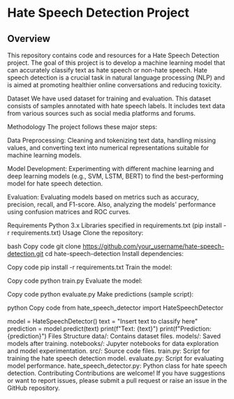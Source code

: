 <h1>Hate Speech Detection Project</h1>
<h2>Overview</h2>
This repository contains code and resources for a Hate Speech Detection project. The goal of this project is to develop a machine learning model that can accurately classify text as hate speech or non-hate speech. Hate speech detection is a crucial task in natural language processing (NLP) and is aimed at promoting healthier online conversations and reducing toxicity.

Dataset
We have used dataset for training and evaluation. This dataset consists of samples annotated with hate speech labels. It includes text data from various sources such as social media platforms and forums.

Methodology
The project follows these major steps:

Data Preprocessing: Cleaning and tokenizing text data, handling missing values, and converting text into numerical representations suitable for machine learning models.

Model Development: Experimenting with different machine learning and deep learning models (e.g., SVM, LSTM, BERT) to find the best-performing model for hate speech detection.

Evaluation: Evaluating models based on metrics such as accuracy, precision, recall, and F1-score. Also, analyzing the models' performance using confusion matrices and ROC curves.

Requirements
Python 3.x
Libraries specified in requirements.txt (pip install -r requirements.txt)
Usage
Clone the repository:

bash
Copy code
git clone https://github.com/your_username/hate-speech-detection.git
cd hate-speech-detection
Install dependencies:

Copy code
pip install -r requirements.txt
Train the model:

Copy code
python train.py
Evaluate the model:

Copy code
python evaluate.py
Make predictions (sample script):

python
Copy code
from hate_speech_detector import HateSpeechDetector

model = HateSpeechDetector()
text = "Insert text to classify here"
prediction = model.predict(text)
print(f"Text: {text}")
print(f"Prediction: {prediction}")
Files Structure
data/: Contains dataset files.
models/: Saved models after training.
notebooks/: Jupyter notebooks for data exploration and model experimentation.
src/: Source code files.
train.py: Script for training the hate speech detection model.
evaluate.py: Script for evaluating model performance.
hate_speech_detector.py: Python class for hate speech detection.
Contributing
Contributions are welcome! If you have suggestions or want to report issues, please submit a pull request or raise an issue in the GitHub repository.
